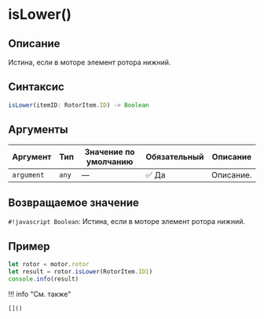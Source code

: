 # isLower()

## Описание
Истина, если в моторе элемент ротора нижний.

## Синтаксис
```javascript
isLower(itemID: RotorItem.ID) -> Boolean
```

## Аргументы
| Аргумент        | Тип            | Значение по умолчанию | Обязательный | Описание                          |
|-----------------|------------------|------------------------|--------------|-----------------------------------|
| `argument`        | `any`   | —                      | :white_check_mark: Да         | Описание.    |

## Возвращаемое значение
`#!javascript Boolean`: Истина, если в моторе элемент ротора нижний.

## Пример
```javascript linenums="1"
let rotor = motor.rotor
let result = rotor.isLower(RotorItem.ID1)
console.info(result)
```

!!! info "См. также"

    []()

